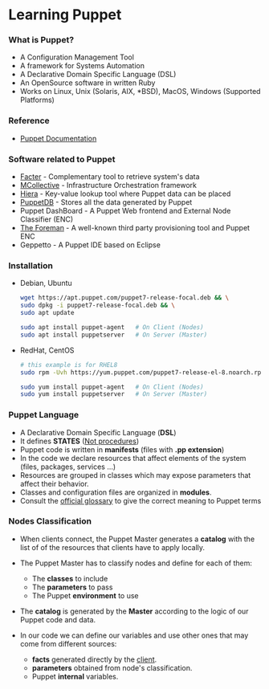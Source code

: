 # Learning Puppet


### What is Puppet?

- A Configuration Management Tool
- A framework for Systems Automation
- A Declarative Domain Specific Language (DSL)
- An OpenSource software in written Ruby
- Works on Linux, Unix (Solaris, AIX, *BSD), MacOS, Windows (Supported Platforms)

### Reference

- [Puppet Documentation](https://puppet.com/docs/)

### Software related to Puppet

- [Facter](https://puppet.com/docs/puppet/7/facter.html) - Complementary tool to retrieve system's data
- [MCollective](https://forge.puppet.com/modules/puppet/mcollective) - Infrastructure Orchestration framework
- [Hiera](https://github.com/puppetlabs/docs-archive/tree/main/hiera/1) - Key-value lookup tool where Puppet data can be placed
- [PuppetDB](https://puppet.com/docs/puppetdb/6/overview.html) - Stores all the data generated by Puppet
- Puppet DashBoard - A Puppet Web frontend and External Node Classifier (ENC)
- [The Foreman](https://theforeman.org/) - A well-known third party provisioning tool and Puppet ENC
- Geppetto - A Puppet IDE based on Eclipse

### Installation

- Debian, Ubuntu
    ```sh
    wget https://apt.puppet.com/puppet7-release-focal.deb && \
    sudo dpkg -i puppet7-release-focal.deb && \
    sudo apt update
    ```
    ```sh
    sudo apt install puppet-agent   # On Client (Nodes)
    sudo apt install puppetserver   # On Server (Master)
    ```


- RedHat, CentOS
    ```sh
    # this example is for RHEL8
    sudo rpm -Uvh https://yum.puppet.com/puppet7-release-el-8.noarch.rpm
    ```
    ```sh
    sudo yum install puppet-agent   # On Client (Nodes)
    sudo yum install puppetserver   # On Server (Master)
    ```
### Puppet Language
- A Declarative Domain Specific Language (**DSL**)
- It defines **STATES** (<ins>Not procedures</ins>)
- Puppet code is written in **manifests** (files with **.pp extension**)
- In the code we declare resources that affect elements of the system (files, packages, services ...)
- Resources are grouped in classes which may expose parameters that affect their behavior.
- Classes and configuration files are organized in **modules**.
- Consult the [official glossary](https://puppet.com/docs/puppet/7/glossary.html) to give the correct meaning to Puppet terms

### Nodes Classification

- When clients connect, the Puppet Master generates a **catalog** with the list of of the resources that clients have to apply locally.

- The Puppet Master has to classify nodes and define for each of them:
  - The **classes** to include
  - The **parameters** to pass
  - The Puppet **environment** to use

- The **catalog** is generated by the **Master** according to the logic of our Puppet code and data.
- In our code we can define our variables and use other ones that may come from different sources:
  - **facts** generated directly by the <ins>client</ins>.
  - **parameters** obtained from node's classification.
  - Puppet **internal** variables.